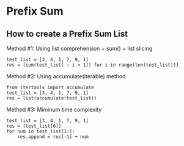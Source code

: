 # Prefix Sum

## How to create a Prefix Sum List

Method #1: Using list comprehension + sum() + list slicing
```
test_list = [3, 4, 1, 7, 9, 1] 
res = [sum(test_list[ : i + 1]) for i in range(len(test_list))] 
```

Method #2: Using accumulate(iterable) method.
```
from itertools import accumulate  
test_list = [3, 4, 1, 7, 9, 1] 
res = list(accumulate(test_list))
```

Method #3: Miminum time complexity
```
test_list = [3, 4, 1, 7, 9, 1]
res = [test_list[0]]
for num in test_list[1:]:
    res.append = res[-1] + num
```

